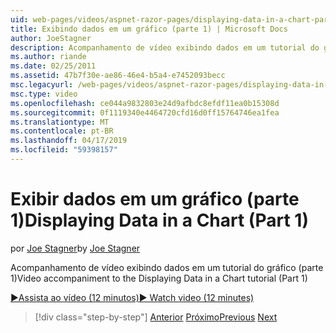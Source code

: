 ```yaml
---
uid: web-pages/videos/aspnet-razor-pages/displaying-data-in-a-chart-part-1
title: Exibindo dados em um gráfico (parte 1) | Microsoft Docs
author: JoeStagner
description: Acompanhamento de vídeo exibindo dados em um tutorial do gráfico (parte 1)
ms.author: riande
ms.date: 02/25/2011
ms.assetid: 47b7f30e-ae86-46e4-b5a4-e7452093becc
msc.legacyurl: /web-pages/videos/aspnet-razor-pages/displaying-data-in-a-chart-part-1
msc.type: video
ms.openlocfilehash: ce044a9832803e24d9afbdc8efdf11ea0b15308d
ms.sourcegitcommit: 0f1119340e4464720cfd16d0ff15764746ea1fea
ms.translationtype: MT
ms.contentlocale: pt-BR
ms.lasthandoff: 04/17/2019
ms.locfileid: "59398157"
---
```

# <a name="displaying-data-in-a-chart-part-1"></a><span data-ttu-id="69f8a-103">Exibir dados em um gráfico (parte 1)</span><span class="sxs-lookup"><span data-stu-id="69f8a-103">Displaying Data in a Chart (Part 1)</span></span>

<span data-ttu-id="69f8a-104">por [Joe Stagner](https://github.com/JoeStagner)</span><span class="sxs-lookup"><span data-stu-id="69f8a-104">by [Joe Stagner](https://github.com/JoeStagner)</span></span>

<span data-ttu-id="69f8a-105">Acompanhamento de vídeo exibindo dados em um tutorial do gráfico (parte 1)</span><span class="sxs-lookup"><span data-stu-id="69f8a-105">Video accompaniment to the Displaying Data in a Chart tutorial (Part 1)</span></span>

[<span data-ttu-id="69f8a-106">&#9654;Assista ao vídeo (12 minutos)</span><span class="sxs-lookup"><span data-stu-id="69f8a-106">&#9654; Watch video (12 minutes)</span></span>](https://channel9.msdn.com/Blogs/ASP-NET-Site-Videos/displaying-data-in-a-chart-part-1)

> [!div class="step-by-step"]
> <span data-ttu-id="69f8a-107">[Anterior](displaying-data-in-a-grid.md)
> [Próximo](displaying-data-in-a-chart-part-2.md)</span><span class="sxs-lookup"><span data-stu-id="69f8a-107">[Previous](displaying-data-in-a-grid.md)
[Next](displaying-data-in-a-chart-part-2.md)</span></span>
